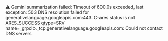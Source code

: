 ⚠️ Gemini summarization failed: Timeout of 600.0s exceeded, last exception: 503 DNS resolution failed for generativelanguage.googleapis.com:443: C-ares status is not ARES_SUCCESS qtype=SRV name=_grpclb._tcp.generativelanguage.googleapis.com: Could not contact DNS servers